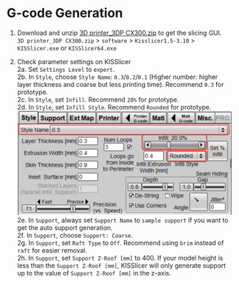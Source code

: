# G-code Generation
1. Download and unzip [3D printer_3DP CX300.zip](https://github.com/HKPolyU-UAV/3d_printing/blob/main/3D%20printer_3DP%20CX300.zip) to get the slicing GUI.\
   `3D printer_3DP CX300.zip` > `software` > `Kisslicer1.5-3.10` > `KISSlicer.exe` or `KISSlicer64.exe`

2. Check parameter settings on KISSlicer\
   2a. Set `Settings Level` to `expert`.\
   2b. In `Style`, choose `Style Name`: `0.3`/`0.2`/`0.1` (Higher number: higher layer thickness and coarse but less printing time). Recommend `0.3` for prototype.\
   2c. In `Style`, set `Infill`. Recommend `20%` for prototype.\
   2d. In `Style`, set `Infill Style`. Recommend `Rounded` for prototype.\
   <img src="images/style_setting.png">
   2e. In `Support`, always set `Support Name` to `sample support` if you want to get the auto support generation.\
   2f. In `Support`, choose `Support: Coarse`.\
   2g. In `Support`, set `Raft Type` to `Off`. Recommend using `brim` instead of `raft` for easier removal.\
   2h. In `Support`, set `Support Z-Roof [mm]` to 400. If your model height is less than the `Support Z-Roof [mm]`, KISSlicer will only generate support up to the value of `Support Z-Roof [mm]` in the z-axis.
